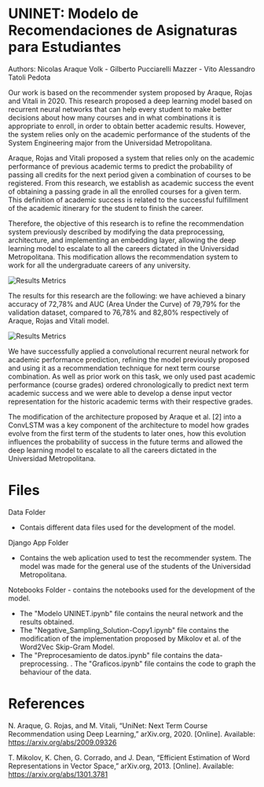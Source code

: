 # UNINET: Modelo de Recomendaciones de Asignaturas para Estudiantes
 Authors: Nicolas Araque Volk - Gilberto Pucciarelli Mazzer - Vito Alessandro Tatoli Pedota
 
 Our work is based on the recommender system proposed by Araque, Rojas and Vitali in 2020. This research proposed a deep learning model based on recurrent neural networks that 
 can help every student to make better decisions about how many courses and in what combinations it is appropriate to enroll, in order to obtain better academic results. However, 
 the system relies only on the academic performance of the students of the System Engineering major from the Universidad Metropolitana. 
 
 Araque, Rojas and Vitali proposed a system that relies only on the academic performance of previous academic terms to predict the probability of passing all credits for the next
 period given a combination of courses to be registered. From this research, we establish as academic success the event of obtaining a passing grade in all the enrolled 
 courses for a given term. This definition of academic success is related to the successful fulfillment of the academic itinerary for the student to finish the career.
 
 Therefore, the objective of this research is to refine the recommendation system previously described by modifying the data preprocessing, architecture, and implementing an 
 embedding layer, allowing the deep learning model to escalate to all the careers dictated in the Universidad Metropolitana. This modification allows the recommendation 
 system to work for all the undergraduate careers of any university.

 ![Results Metrics](http://url/to/img.png)
 
 The results for this research are the following: we have achieved a binary accuracy of 72,78% and AUC (Area Under the Curve) of 79,79% for the validation dataset, compared
 to 76,78% and 82,80% respectively of Araque, Rojas and Vitali model.  
 
 ![Results Metrics](http://url/to/img.png) 
 
  We have successfully applied a convolutional recurrent neural network for academic performance prediction, refining the model previously proposed and using it 
  as a recommendation technique for next term course combination. As well as prior work on this task, we only used past academic performance (course grades) ordered 
  chronologically to predict next term academic success and we were able to develop a dense input vector representation for the historic academic terms with their respective 
  grades. 

  The modification of the architecture proposed by Araque et al. [2] into a ConvLSTM was a key component of the architecture to model how grades evolve from the first term of 
  the students to later ones, how this evolution influences the probability of success in the future terms and allowed the deep learning model to escalate to all the careers 
  dictated in the Universidad Metropolitana.
 
 # Files 
  Data Folder 
  - Contais different data files used for the development of the model. 
  
  Django App Folder 
  - Contains the web aplication used to test the recommender system. The model was made for the general use of the students of the Universidad Metropolitana. 
  
  Notebooks Folder - contains the notebooks used for the development of the model. 
  - The "Modelo UNINET.ipynb" file contains the neural network and the results obtained. 
  - The "Negative_Sampling_Solution-Copy1.ipynb" file contains the modification of the implementation proposed by Mikolov et al. of the Word2Vec Skip-Gram Model. 
  - The "Preprocesamiento de datos.ipynb" file contains the data-preprocessing. 
  . The "Graficos.ipynb" file contains the code to graph the behaviour of the data. 
  
 # References
 
 N. Araque, G. Rojas, and M. Vitali, “UniNet: Next Term Course Recommendation using Deep Learning,” arXiv.org, 2020. [Online]. Available: https://arxiv.org/abs/2009.09326
 
 T. Mikolov, K. Chen, G. Corrado, and J. Dean, “Efficient Estimation of Word Representations in Vector Space,” arXiv.org, 2013. [Online]. Available: https://arxiv.org/abs/1301.3781
